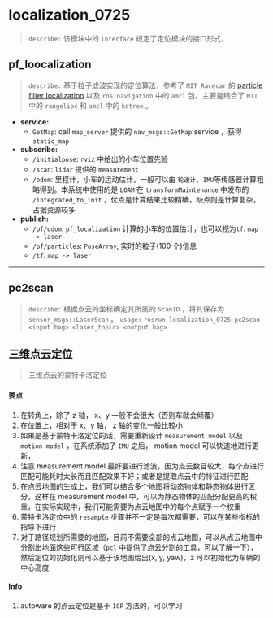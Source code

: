 # localization_0725

> `describe:` 该模块中的 `interface` 规定了定位模块的接口形式，

## pf_loocalization

> `describe:` 基于粒子滤波实现的定位算法，参考了 `MIT Racecar` 的 [particle filter localization](https://github.com/mit-racecar/particle_filter#particle-filter-localization) 以及 `ros navigation` 中的 `amcl` 包。主要是结合了 `MIT` 中的 `rangelibc` 和 `amcl` 中的 `kdtree` 。

- **service:**
    - `GetMap`: call `map_server` 提供的 `nav_msgs::GetMap` service ，获得 `static_map`
- **subscribe:**
    - `/initialpose`: `rviz` 中给出的小车位置先验
    - `/scan`: `lidar` 提供的 `measurement`
    - `/odom`: 里程计，小车的运动估计，一般可以由 `轮速计`、`IMU`等传感器计算粗略得到。本系统中使用的是 `LOAM` 在 `transformMaintenance` 中发布的 `/integrated_to_init` ，优点是计算结果比较精确，缺点则是计算复杂，占据资源较多
- **publish:**
    - `/pf/odom`: `pf_localization` 计算的小车的位置估计，也可以视为`tf`: `map -> laser`
    - `/pf/particles`: `PoseArray`, 实时的粒子(100 个)信息
    - `/tf`: `map -> laser`


---

## pc2scan

> `describe:` 根据点云的坐标确定其所属的 `ScanID` ，将其保存为 `sensor_msgs::LaserScan` 。
> `usage:` `rosrun localization_0725 pc2scan <input.bag> <laser_topic> <output.bag>`


## 三维点云定位

> 三维点云的蒙特卡洛定位

#### 要点

1. 在转角上，除了 z 轴， x、y 一般不会很大（否则车就会倾覆）
2. 在位置上，相对于 x、y 轴， z 轴的变化一般比较小
3. 如果是基于蒙特卡洛定位的话，需要重新设计 `measurement model` 以及 `motion model` ，在系统添加了 `IMU` 之后， motion model 可以快速地进行更新，
4. 注意 measurement model 最好要进行滤波，因为点云数目较大，每个点进行匹配可能耗时太长而且匹配效果不好；或者是提取点云中的特征进行匹配
5. 在点云地图的生成上，我们可以结合多个地图将动态物体和静态物体进行区分，这样在 measurement model 中，可以为静态物体的匹配分配更高的权重，在实际实现中，我们可能需要为点云地图中的每个点赋予一个权重
6. 蒙特卡洛定位中的 `resample` 步骤并不一定是每次都需要，可以在某些指标的指导下进行
7. 对于路径规划所需要的地图，目前不需要全部的点云地图，可以从点云地图中分割出地面这些可行区域（`pcl` 中提供了点云分割的工具，可以了解一下），然后定位的初始化则可以基于该地图给出(x, y, yaw)，z 可以初始化为车辆的中心高度

#### Info

1. autoware 的点云定位是基于 `ICP` 方法的，可以学习